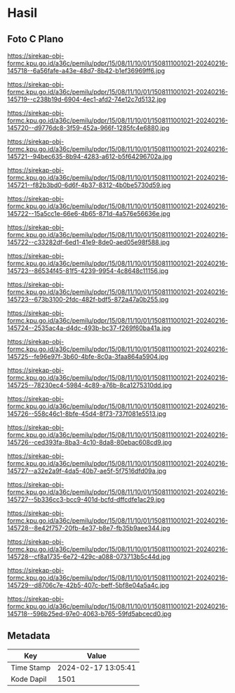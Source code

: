 # Hasil

## Foto C Plano

https://sirekap-obj-formc.kpu.go.id/a36c/pemilu/pdpr/15/08/11/10/01/1508111001021-20240216-145718--6a56fafe-a43e-48d7-8b42-b1ef36969ff6.jpg

https://sirekap-obj-formc.kpu.go.id/a36c/pemilu/pdpr/15/08/11/10/01/1508111001021-20240216-145719--c238b19d-6904-4ec1-afd2-74e12c7d5132.jpg

https://sirekap-obj-formc.kpu.go.id/a36c/pemilu/pdpr/15/08/11/10/01/1508111001021-20240216-145720--d9776dc8-3f59-452a-966f-1285fc4e6880.jpg

https://sirekap-obj-formc.kpu.go.id/a36c/pemilu/pdpr/15/08/11/10/01/1508111001021-20240216-145721--94bec635-8b94-4283-a612-b5f64296702a.jpg

https://sirekap-obj-formc.kpu.go.id/a36c/pemilu/pdpr/15/08/11/10/01/1508111001021-20240216-145721--f82b3bd0-6d6f-4b37-8312-4b0be5730d59.jpg

https://sirekap-obj-formc.kpu.go.id/a36c/pemilu/pdpr/15/08/11/10/01/1508111001021-20240216-145722--15a5cc1e-66e6-4b65-871d-4a576e56636e.jpg

https://sirekap-obj-formc.kpu.go.id/a36c/pemilu/pdpr/15/08/11/10/01/1508111001021-20240216-145722--c33282df-6ed1-41e9-8de0-aed05e98f588.jpg

https://sirekap-obj-formc.kpu.go.id/a36c/pemilu/pdpr/15/08/11/10/01/1508111001021-20240216-145723--86534f45-81f5-4239-9954-4c8648c11156.jpg

https://sirekap-obj-formc.kpu.go.id/a36c/pemilu/pdpr/15/08/11/10/01/1508111001021-20240216-145723--673b3100-2fdc-482f-bdf5-872a47a0b255.jpg

https://sirekap-obj-formc.kpu.go.id/a36c/pemilu/pdpr/15/08/11/10/01/1508111001021-20240216-145724--2535ac4a-d4dc-493b-bc37-f269f60ba41a.jpg

https://sirekap-obj-formc.kpu.go.id/a36c/pemilu/pdpr/15/08/11/10/01/1508111001021-20240216-145725--fe96e97f-3b60-4bfe-8c0a-3faa864a5904.jpg

https://sirekap-obj-formc.kpu.go.id/a36c/pemilu/pdpr/15/08/11/10/01/1508111001021-20240216-145725--78230ec4-5984-4c89-a76b-8ca1275310dd.jpg

https://sirekap-obj-formc.kpu.go.id/a36c/pemilu/pdpr/15/08/11/10/01/1508111001021-20240216-145726--558c46c1-8bfe-45d4-8f73-737f081e5513.jpg

https://sirekap-obj-formc.kpu.go.id/a36c/pemilu/pdpr/15/08/11/10/01/1508111001021-20240216-145726--ced393fa-8ba3-4c10-8da8-80ebac608cd9.jpg

https://sirekap-obj-formc.kpu.go.id/a36c/pemilu/pdpr/15/08/11/10/01/1508111001021-20240216-145727--a32e2a9f-4da5-40b7-ae5f-5f7516dfd09a.jpg

https://sirekap-obj-formc.kpu.go.id/a36c/pemilu/pdpr/15/08/11/10/01/1508111001021-20240216-145727--5b336cc3-bcc9-401d-bcfd-dffcdfe1ac29.jpg

https://sirekap-obj-formc.kpu.go.id/a36c/pemilu/pdpr/15/08/11/10/01/1508111001021-20240216-145728--8e42f757-20fb-4e37-b8e7-fb35b9aee344.jpg

https://sirekap-obj-formc.kpu.go.id/a36c/pemilu/pdpr/15/08/11/10/01/1508111001021-20240216-145728--cf8a1735-6e72-429c-a088-073713b5c44d.jpg

https://sirekap-obj-formc.kpu.go.id/a36c/pemilu/pdpr/15/08/11/10/01/1508111001021-20240216-145729--d8706c7e-42b5-407c-beff-5bf8e04a5a4c.jpg

https://sirekap-obj-formc.kpu.go.id/a36c/pemilu/pdpr/15/08/11/10/01/1508111001021-20240216-145718--596b25ed-97e0-4063-b765-59fd5abcecd0.jpg


## Metadata

| Key        | Value               |
| ---------- | ------------------- |
| Time Stamp | 2024-02-17 13:05:41 |
| Kode Dapil | 1501                |



